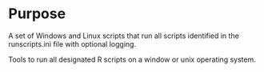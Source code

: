 # Purpose
A set of Windows and Linux scripts that run all scripts identified in the runscripts.ini file with optional logging.

Tools to run all designated R scripts on a window or unix operating system.
